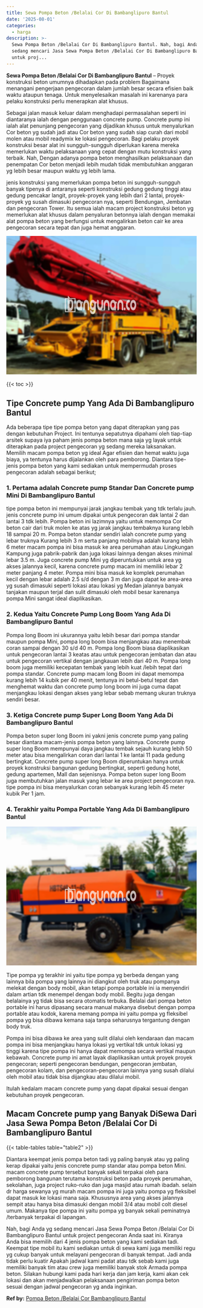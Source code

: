 ```yaml
---
title: Sewa Pompa Beton /Belalai Cor Di Bambanglipuro Bantul
date: '2025-08-01'
categories:
  - harga
description: >-
  Sewa Pompa Beton /Belalai Cor Di Bambanglipuro Bantul. Nah, bagi Anda yg
  sedang mencari Jasa Sewa Pompa Beton /Belalai Cor Di Bambanglipuro Bantul
  untuk proj...
---
```


**Sewa Pompa Beton /Belalai Cor Di Bambanglipuro Bantul** – Proyek konstruksi beton umumnya dihadapkan pada problem Bagaimana menangani pengerjaan pengecoran dalam jumlah besar secara efisien baik waktu ataupun tenaga. Untuk menyelesaikan masalah ini karenanya para pelaku konstruksi perlu menerapkan alat khusus.

Sebagai jalan masuk keluar dalam menghadapi permasalahan seperti ini diantaranya ialah dengan penggunaan concrete pump. Concrete pump ini ialah alat penunjang pengecoran yang dijadikan khusus untuk menyalurkan Cor beton yg sudah jadi atau Cor beton yang sudah siap curah dari mobil molen atau mobil readymix ke lokasi pengecoran. Bagi pelaku proyek konstruksi besar alat ini sungguh-sungguh diperlukan karena mereka memerlukan waktu pelaksanaan yang cepat dengan mutu konstruksi yang terbaik. Nah, Dengan adanya pompa beton menghasilkan pelaksanaan dan penempatan Cor beton menjadi lebih mudah tidak membutuhkan anggaran yg lebih besar maupun waktu yg lebih lama.

jenis konstruksi yang memerlukan pompa beton ini sungguh-sungguh banyak tipenya di antaranya seperti konstruksi gedung gedung tinggi atau gedung pencakar langit, proyek-proyek yang lebih dari 2 lantai, proyek-proyek yg susah dimasuki pengecoran nya, seperti Bendungan, Jembatan dan pengecoran Tower. Itu semua ialah macam project konstruksi beton yg memerlukan alat khusus dalam penyaluran betonnya ialah dengan memakai alat pompa beton yang berfungsi untuk mengalirkan beton cair ke area pengecoran secara tepat dan juga hemat anggaran.

![Sewa Pompa Beton /Belalai Cor Di Bambanglipuro Bantul](/images/sewa-concrete-pump-31.png)

{{< toc >}}

## Tipe Concrete pump Yang Ada Di Bambanglipuro Bantul

Ada beberapa tipe tipe pompa beton yang dapat diterapkan yang pas dengan kebutuhan Project. Ini tentunya sepatutnya dipahami oleh tiap-tiap arsitek supaya iya paham jenis pompa beton mana saja yg layak untuk diterapkan pada project pengecoran yg sedang mereka laksanakan. Memilih macam pompa beton yg ideal Agar efisien dan hemat waktu juga biaya, ya tentunya harus dijalankan oleh para pemborong. Diantara tipe-jenis pompa beton yang kami sediakan untuk mempermudah proses pengecoran adalah sebagai berikut;

### 1\. Pertama adalah Concrete pump Standar Dan Concrete pump Mini Di Bambanglipuro Bantul

tipe pompa beton ini mempunyai jarak jangkau tembak yang tdk terlalu jauh. jenis concrete pump ini umum dipakai untuk pengecoran dak lantai 2 dan lantai 3 tdk lebih. Pompa beton ini lazimnya yaitu untuk memompa Cor beton cair dari truk molen ke atas yg jarak jangkau tembaknya kurang lebih 18 sampai 20 m. Pompa beton standar sendiri ialah concrete pump yang lebar truknya Kurang lebih 3 m serta panjang mobilnya adalah kurang lebih 6 meter macam pompa ini bisa masuk ke area perumahan atau Lingkungan Kampung juga pabrik-pabrik dan juga lokasi lainnya dengan akses minimal lebar 3.5 m. Juga concrete pump Mini yg diperuntukkan untuk area yg akses jalannya kecil, karena concrete pump macam ini memiliki lebar 2 meter panjang 4 meter. Pompa mini bisa masuk ke komplek perumahan kecil dengan lebar adalah 2.5 s/d dengan 3 m dan juga dapat ke area-area yg susah dimasuki seperti lokasi atau lokasi yg Medan jalannya banyak tanjakan maupun terjal dan sulit dimasuki oleh mobil besar karenanya pompa Mini sangat ideal diaplikasikan.

### 2\. Kedua Yaitu Concrete Pump Long Boom Yang Ada Di Bambanglipuro Bantul

Pompa long Boom ini ukurannya yaitu lebih besar dari pompa standar maupun pompa Mini, pompa long boom bisa menjangkau atau menembak coran sampai dengan 30 s/d 40 m. Pompa long Boom biasa diaplikasikan untuk pengecoran lantai 3 keatas atau untuk pengecoran jembatan dan atau untuk pengecoran vertikal dengan jangkauan lebih dari 40 m. Pompa long boom juga memiliki kecepatan tembak yang lebih kuat /lebih tepat dari pompa standar. Concrete pump macam long Boom ini dapat memompa kurang lebih 14 kubik per 40 menit, tentunya ini betul-betul tepat dan menghemat waktu dan concrete pump long boom ini juga cuma dapat menjangkau lokasi dengan akses yang lebar sebab memang ukuran truknya sendiri besar.

### 3\. Ketiga Concrete pump Super Long Boom Yang Ada Di Bambanglipuro Bantul

Pompa beton super long Boom ini yakni jenis concrete pump yang paling besar diantara macam-jenis pompa beton yang lainnya. Concrete pump super long Boom mempunyai daya jangkau tembak sejauh kurang lebih 50 meter atau bisa mengalirkan coran dari lantai 1 ke lantai 11 pada gedung bertingkat. Concrete pump super long Boom diperuntukan hanya untuk proyek konstruksi bangunan gedung bertingkat, seperti gedung hotel, gedung apartemen, Mall dan sejenisnya. Pompa beton super long Boom juga membutuhkan jalan masuk yang lebar ke area project pengecoran nya. tipe pompa ini bisa menyalurkan coran sebanyak kurang lebih 45 meter kubik Per 1 jam.

### 4\. Terakhir yaitu Pompa Portable Yang Ada Di Bambanglipuro Bantul

![Sewa Pompa Beton /Belalai Cor Di Bambanglipuro Bantul](/images/sewa-concrete-pump-16.png)

Tipe pompa yg terakhir ini yaitu tipe pompa yg berbeda dengan yang lainnya bila pompa yang lainnya ini diangkut oleh truk atau pompanya melekat dengan body mobil, akan tetapi pompa portable ini ia menyendiri dalam artian tdk menempel dengan body mobil. Begitu juga dengan belalainya yg tidak bisa secara otomatis terbuka. Belalai dari pompa beton portable ini harus dipasang secara manual makanya disebut dengan pompa portable atau kodok, karena memang pompa ini yaitu pompa yg fleksibel pompa yg bisa dibawa kemana saja tanpa seharusnya tergantung dengan body truk.

Pompa ini bisa dibawa ke area yang sulit dilalui oleh kendaraan dan macam pompa ini bisa menjangkau hanya lokasi yg vertikal tdk untuk lokasi yg tinggi karena tipe pompa ini hanya dapat memompa secara vertikal maupun kebawah. Concrete pump ini amat layak diaplikasikan untuk proyek proyek pengecoran; seperti pengecoran bendungan, pengecoran jembatan, pengecoran kolam, dan pengecoran-pengecoran lainnya yang susah dilalui oleh mobil atau tidak bisa dijangkau atau dilalui mobil.

Itulah kedalam macam concrete pump yang dapat dipakai sesuai dengan kebutuhan proyek pengecoran.

## Macam Concrete pump yang Banyak DiSewa Dari Jasa Sewa Pompa Beton /Belalai Cor Di Bambanglipuro Bantul

{{< table-tables table="table2" >}}

Diantara keempat jenis pompa beton tadi yg paling banyak atau yg paling kerap dipakai yaitu jenis concrete pump standar atau pompa beton Mini. macam concrete pump tersebut banyak sekali terpakai oleh para pemborong bangunan terutama konstruksi beton pada proyek perumahan, sekolahan, juga project ruko-ruko dan juga masjid atau rumah ibadah. selain dr harga sewanya yg murah macam pompa ini juga yaitu pompa yg fleksibel dapat masuk ke lokasi mana saja. Khususnya area yang akses jalannya sempit atau hanya bisa dimasuki dengan mobil 3/4 atau mobil colt diesel umum. Makanya tipe pompa ini yaitu pompa yg banyak sekali peminatnya /terbanyak terpakai di lapangan.

Nah, bagi Anda yg sedang mencari Jasa Sewa Pompa Beton /Belalai Cor Di Bambanglipuro Bantul untuk project pengecoran Anda saat ini. Kiranya Anda bisa memilih dari 4 jenis pompa beton yang kami sediakan tadi. Keempat tipe mobil itu kami sediakan untuk di sewa kami juga memiliki regu yg cukup banyak untuk melayani pengecoran di banyak tempat. Jadi anda tidak perlu kuatir Apakah jadwal kami padat atau tdk sebab kami juga memiliki banyak tim atau crew juga memiliki banyak stok Armada pompa beton. Silakan hubungi kami pada hari kerja dan jam kerja, kami akan cek lokasi dan akan menjadwalkan pelaksanaan pengiriman pompa beton sesuai dengan jadwal pengecoran yg anda inginkan.

**Ref by:** [Pompa Beton /Belalai Cor Bambanglipuro Bantul](https://id.wikipedia.org/wiki/Pompa)
